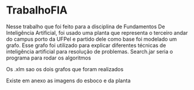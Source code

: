 # TrabalhoFIA
Nesse trabalho que foi feito para a disciplina de Fundamentos De Inteligência Artificial, foi usado uma planta que representa o terceiro andar do campus porto da UFPel e partido dele como base foi modelado um grafo. Esse grafo foi utilizado para explicar diferentes técnicas de inteligência artificial para resolução de problemas.
Search.jar seria o programa para rodar os algoritmos

Os .xlm sao os dois grafos que foram realizados

Existe em anexo as imagens do esboco e da planta
